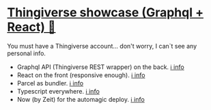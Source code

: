 # [Thingiverse  showcase (Graphql + React) 🚀](https://react-graphql-thingiverse.now.sh)

You must have a Thingiverse account... don't worry, I can`t see any personal info.

- Graphql API (Thingiverse REST wrapper) on the back. [ℹ️ info](https://graphql.org/)
- React on the front (responsive enough). [ℹ️ info](https://reactjs.org/)
- Parcel as bundler. [ℹ️ info](http://parceljs.org)
- Typescript everywhere. [ℹ️ info](https://www.typescriptlang.org/)
- Now (by Zeit) for the automagic deploy. [ℹ️ info](https://zeit.co/now)
